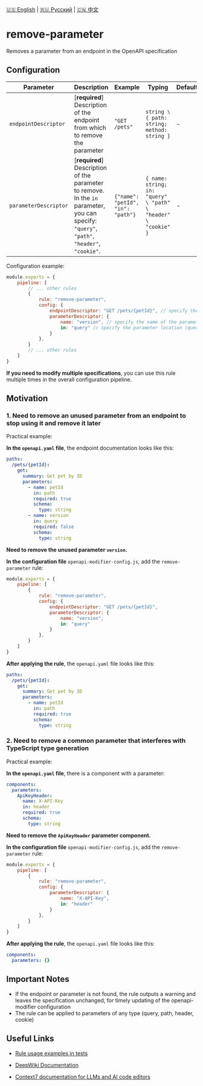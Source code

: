 [🇺🇸 English](./README.md) | [🇷🇺 Русский](./README-ru.md)  | [🇨🇳 中文](./README-zh.md)

# remove-parameter

Removes a parameter from an endpoint in the OpenAPI specification



## Configuration

| Parameter | Description | Example                           | Typing | Default |
| -------- |-------------------------------------------------------------------------------------------------------------------------------------------|-----------------------------------|------------------------|-----------|
| `endpointDescriptor`  | [**required**] Description of the endpoint from which to remove the parameter | `"GET /pets"`   | `string \ { path: string; method: string }` | - |
| `parameterDescriptor`  | [**required**] Description of the parameter to remove. In the `in` parameter, you can specify: `"query"`, `"path"`, `"header"`, `"cookie"`. | `{"name": "petId", "in": "path"}` | `{ name: string; in: "query" \ "path" \ "header" \ "cookie" }` | - |

Configuration example:

```js
module.exports = {
    pipeline: [
        // ... other rules
        {
            rule: "remove-parameter",
            config: {
                endpointDescriptor: "GET /pets/{petId}", // specify the endpoint from which to remove the parameter
                parameterDescriptor: {
                    name: "version", // specify the name of the parameter to be deleted
                    in: "query" // specify the parameter location (query parameter)
                }
            },
        }
        // ... other rules
    ]
}
```

**If you need to modify multiple specifications**, you can use this rule multiple times in the overall configuration pipeline.

## Motivation

<a name="custom_anchor_motivation_1"></a>
### 1. Need to remove an unused parameter from an endpoint to stop using it and remove it later

Practical example:

**In the `openapi.yaml` file**, the endpoint documentation looks like this:

```yaml
paths:
  /pets/{petId}:
    get:
      summary: Get pet by ID
      parameters:
        - name: petId
          in: path
          required: true
          schema:
            type: string
        - name: version
          in: query
          required: false
          schema:
            type: string
```

**Need to remove the unused parameter `version`.**

**In the configuration file** `openapi-modifier-config.js`, add the `remove-parameter` rule:

```js
module.exports = {
    pipeline: [
        {
            rule: "remove-parameter",
            config: {
                endpointDescriptor: "GET /pets/{petId}",
                parameterDescriptor: {
                    name: "version",
                    in: "query"
                }
            },
        }
    ]
}
```

**After applying the rule**, the `openapi.yaml` file looks like this:

```yaml
paths:
  /pets/{petId}:
    get:
      summary: Get pet by ID
      parameters:
        - name: petId
          in: path
          required: true
          schema:
            type: string
```

<a name="custom_anchor_motivation_2"></a>
### 2. Need to remove a common parameter that interferes with TypeScript type generation

Practical example:

**In the `openapi.yaml` file**, there is a component with a parameter:

```yaml
components:
  parameters:
    ApiKeyHeader:
      name: X-API-Key
      in: header
      required: true
      schema:
        type: string
```

**Need to remove the `ApiKeyHeader` parameter component.**

**In the configuration file** `openapi-modifier-config.js`, add the `remove-parameter` rule:

```js
module.exports = {
    pipeline: [
        {
            rule: "remove-parameter",
            config: {
                parameterDescriptor: {
                    name: "X-API-Key",
                    in: "header"
                }
            },
        }
    ]
}
```

**After applying the rule**, the `openapi.yaml` file looks like this:

```yaml
components:
  parameters: {}
```

## Important Notes

- If the endpoint or parameter is not found, the rule outputs a warning and leaves the specification unchanged, for timely updating of the openapi-modifier configuration
- The rule can be applied to parameters of any type (query, path, header, cookie)

## Useful Links

- [Rule usage examples in tests](./index.test.ts)  

- [DeepWiki Documentation](https://deepwiki.com/itwillwork/openapi-modifier)
- [Context7 documentation for LLMs and AI code editors](https://context7.com/itwillwork/openapi-modifier)